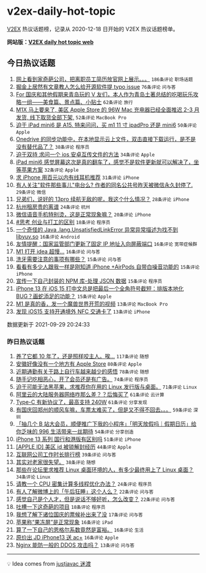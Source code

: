 # v2ex-daily-hot-topic

[V2EX](https://www.v2ex.com/) 热议话题榜，记录从 2020-12-18 日开始的 V2EX 热议话题榜单。

**网站版：[V2EX daily hot topic web](https://boojack.github.io/v2ex-daily-hot-topic-web/)**

## 今日热议话题

<!-- TODAY BEGIN -->

1. [网上看到家奇葩公司，把离职员工简历放官网上展示。。。](https://www.v2ex.com/t/805110) `186条评论` `职场话题`
1. [掘金上居然有文章教人怎么给开源软件提 typo issue](https://www.v2ex.com/t/805079) `76条评论` `问与答`
1. [For 国庆和其他假期来青岛玩的 V 友们，本人作为青岛土著总结的吃喝玩乐攻略一组——美食篇、景点篇、小贴士](https://www.v2ex.com/t/805136) `62条评论` `旅行`
1. [M1X 马上要来了, 美区 Apple Store 的 96W Mac 充电器已经全面推迟 2-3 月发货, 线下取货全部下架,](https://www.v2ex.com/t/805132) `52条评论` `MacBook Pro`
1. [迫于 iPad mini6 是 A15. 特来问问，买 m1 11 寸 ipadPro 还是 mini6](https://www.v2ex.com/t/805048) `50条评论` `Apple`
1. [Onedrive 的同步功能中，在本地显示云上文件，双击直接下载运行，是不是没有替代品了？](https://www.v2ex.com/t/805073) `38条评论` `程序员`
1. [迫于双持 求问一个 ios 安卓互传文件的方法](https://www.v2ex.com/t/805130) `34条评论` `Apple`
1. [iPad mini6 感觉屏幕这次是真的翻车了，感觉不是软件更新就可以解决了，坐等苹果方案](https://www.v2ex.com/t/805039) `32条评论` `Apple`
1. [求 iPhone 用百元以内有线耳机推荐](https://www.v2ex.com/t/805088) `31条评论` `iPhone`
1. [有人关注"软件那些事儿"电台么? 作者的同名公共号昨天被微信永久封停了.](https://www.v2ex.com/t/805066) `29条评论` `微信`
1. [兄弟们，说好的 13pro 续航无敌的呢，我这个什么情况？](https://www.v2ex.com/t/805255) `28条评论` `iPhone`
1. [杭州租房贵的离谱](https://www.v2ex.com/t/805206) `24条评论` `杭州`
1. [微信语音手机特别烫，这是正常现象嘛？](https://www.v2ex.com/t/805242) `20条评论` `iPhone`
1. [#思考 创业与打工的区别](https://www.v2ex.com/t/805082) `18条评论` `程序员`
1. [一个奇怪的 Java .lang.UnsatisfiedLinkError 异常异常描述为找不到 libyuv.so](https://www.v2ex.com/t/805161) `16条评论` `Android`
1. [友情提醒：国家监管部门更新了固定 IP 地址入向屏蔽端口](https://www.v2ex.com/t/805061) `16条评论` `宽带症候群`
1. [M1 打开 idea 超慢...](https://www.v2ex.com/t/805051) `16条评论` `问与答`
1. [洗牙需要注意的事项有哪些？](https://www.v2ex.com/t/805228) `15条评论` `问与答`
1. [看看有多少人跟我一样是刚知道 iPhone +AirPods 自带白噪音功能的](https://www.v2ex.com/t/805159) `15条评论` `iPhone`
1. [宣传一下自己封装的 NPM 库-处理 JSON 数据](https://www.v2ex.com/t/805117) `15条评论` `程序员`
1. [iPhone 13 在 iOS 15 打中文总是把最后一个全角符号截短：排版本地化 BUG？画蛇添足的功能？](https://www.v2ex.com/t/805086) `15条评论` `Apple`
1. [M1 是真的香，发一个魔兽世界开荒的视频](https://www.v2ex.com/t/805225) `13条评论` `MacBook Pro`
1. [发现 iOS15 支持开通境外 NFC 交通卡了](https://www.v2ex.com/t/805105) `13条评论` `iPhone`

数据更新于 2021-09-29 20:24:33

<!-- TODAY END -->

### 昨日热议话题

<!-- YESTERDAY BEGIN -->

1. [养了它都 10 年了，还是照样咬主人。唉...](https://www.v2ex.com/t/804867) `117条评论` `随想`
1. [安徽好像没有一个地方有 Apple Store](https://www.v2ex.com/t/804793) `80条评论` `Apple`
1. [近期通勤有关于路上自行车越来越少的感悟](https://www.v2ex.com/t/804816) `78条评论` `随想`
1. [随手记吃相恶心，开了会员还是有广告。](https://www.v2ex.com/t/804919) `74条评论` `程序员`
1. [迫于可能无法黑苹果，求推荐你在用的 Linux 发行版与桌面。](https://www.v2ex.com/t/804963) `71条评论` `Linux`
1. [阿里云的大陆服务器网络咋那么差？？后悔买了](https://www.v2ex.com/t/804822) `61条评论` `云计算`
1. [Type-C 有新协议了，最高支持 240W](https://www.v2ex.com/t/804823) `61条评论` `分享发现`
1. [有国庆回郑州的顺风车嘛，车票太难买了，但是又不得不回去。。。](https://www.v2ex.com/t/804775) `59条评论` `深圳`
1. [「抽几个 B 站大会员，顺便推广下我的小程序」「明天放假吗｜假期日历」给你乏味的 996 生活带来一丝期待](https://www.v2ex.com/t/804932) `54条评论` `分享创造`
1. [iPhone 13 系列 国行和港版有区别吗](https://www.v2ex.com/t/804848) `51条评论` `iPhone`
1. [[APPLE ID] 美区 id 被锁解封经历](https://www.v2ex.com/t/804799) `44条评论` `Apple`
1. [互联网公司工作时长排行榜](https://www.v2ex.com/t/804795) `39条评论` `问与答`
1. [其实对老家很失望。](https://www.v2ex.com/t/804953) `38条评论` `随想`
1. [那些在论坛里求推荐 Linux 桌面环境的人，有多少最终用上了 Linux 桌面？](https://www.v2ex.com/t/804984) `34条评论` `Linux`
1. [请教一个 CPU 密集计算多线程优化办法？](https://www.v2ex.com/t/804821) `24条评论` `程序员`
1. [有人了解微博上的「午后狂睡」这个人么？](https://www.v2ex.com/t/804934) `22条评论` `问与答`
1. [感觉自己是个人才，但是说话不够好听，怎么改变？](https://www.v2ex.com/t/804824) `22条评论` `问与答`
1. [吐槽一下这奇葩的项目](https://www.v2ex.com/t/804945) `18条评论` `程序员`
1. [我想了解下诸位国庆的票候补出来了没](https://www.v2ex.com/t/804879) `17条评论` `问与答`
1. [苹果称“果冻屏”是正常现象](https://www.v2ex.com/t/805029) `16条评论` `iPad`
1. [算了一下自己的恩格尔系数竟然是富裕。](https://www.v2ex.com/t/804989) `16条评论` `生活`
1. [原价出 JD iPhone13 送 ac+](https://www.v2ex.com/t/804772) `16条评论` `Apple`
1. [Nginx 能防一般的 DDOS 攻击吗？](https://www.v2ex.com/t/804965) `13条评论` `问与答`

<!-- YESTERDAY END -->

---

💡 Idea comes from [justjavac 迷渡](https://github.com/justjavac/)
